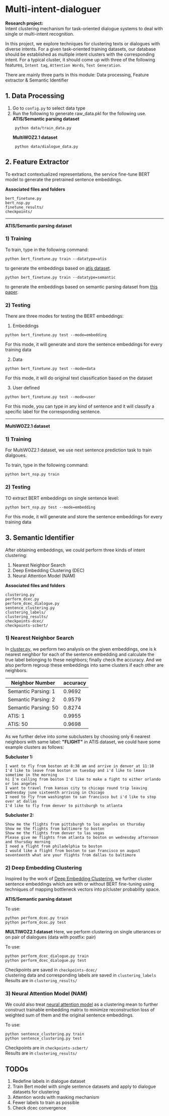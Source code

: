 # Multi-intent-dialoguer

**Research project:** <br>
Intent clustering mechanism for task-oriented dialogue systems to deal with single or multi-intent recognition.

In this project, we explore techniques for clustering texts or dialogues with diverse intents. For a given task-oriented training datasets,
our database should be established as multiple intent clusters
with the corresponding intent. For a typical cluster, it should come up with three of the following features, `Intent tag`, `Attention Words`, `Text Generation`.

There are mainly three parts in this module: Data processing, Feature extractor & Semantic Identifier

## 1. Data Processing

1. Go to `config.py` to select data type
2. Run the following to generate raw_data.pkl for the following use. <br>
    **ATIS/Semantic parsing dataset**
    >
        python data/train_data.py
    **MultiWOZ2.1 dataset**
    >
        python data/dialogue_data.py

## 2. Feature Extractor
To extract contextualized representations, the service fine-tune BERT model to generate the pretrained sentence embeddings. <br>

**Associated files and folders**
>  
    bert_finetune.py
    bert_nsp.py
    finetune_results/
    checkpoints/

-----------------

**ATIS/Semantic parsing dataset**

### 1) Training

To train, type in the following command:
>
    python bert_finetune.py train --datatype=atis
to generate the embeddings based on [atis dataset](https://github.com/howl-anderson/ATIS_dataset).

>
    python bert_finetune.py train --datatype=semantic
to generate the embeddings based on semantic parsing dataset from [this paper](https://arxiv.org/pdf/1810.07942.pdf).

### 2) Testing
There are three modes for testing the BERT embeddings:

1. Embeddings

>
    python bert_finetune.py test --mode=embedding
For this mode, it will generate and store the sentence embeddings for every training data

2. Data

>
    python bert_finetune.py test --mode=data
For this mode, it will do original text classification based on the dataset

3. User defined

>
    python bert_finetune.py test --mode=user
For this mode, you can type in any kind of sentence and it will classify a specific label for the corresponding sentence.

-----------------

**MultiWOZ2.1 dataset**

### 1) Training

For MultiWOZ2.1 dataset, we use next sentence prediction task to train dialgoues. <br>

To train, type in the following command:
>
    python bert_nsp.py train


### 2) Testing
TO extract BERT embeddings on single sentence level:
>
    python bert_nsp.py test --mode=embedding
For this mode, it will generate and store the sentence embeddings for every training data



## 3. Semantic Identifier
After obtaining embeddings, we could perform three kinds of intent clustering: <br>
1. Nearest Neighbor Search
2. Deep Embedding Clustering (DEC)
3. Neural Attention Model (NAM)

**Associated files and folders**
>  
    clustering.py
    perform_dcec.py
    perform_dcec_dialogue.py
    sentence_clustering.py
    clustering_labels/
    clustering_results/
    checkpoints-dcec/
    checkpoints-scbert/
    
### 1) Nearest Neighbor Search

In [cluster.py](https://github.com/waynewu6250/Multi-intent-dialoguer/blob/master/clustering.py), we perform two analysis on the given embeddings, one is k nearest neighbor for each of the sentence embedding and calculate the true label belonging to these neighbors; finally check the accuracy. And we also perform regroup these embeddings into same clusters if each other are neighbors.


|    Neighbor Number     | accuracy |
|      ------------      | -------- | 
| Semantic Parsing: 1    |  0.9692  | 
| Semantic Parsing: 2    |  0.9579  | 
| Semantic Parsing: 50   |  0.8274  | 
| ATIS: 1                |  0.9955  |
| ATIS: 50               |  0.9698  |

As we further delve into some subclusters by choosing only 6 nearest neighbors with same label:
**"FLIGHT"** in ATIS dataset, we could have some example clusters as follows:

**Subcluster 1:**
>

    I want to fly from boston at 8:38 am and arrive in denver at 11:10
    I'd like to leave from boston on tuesday and i'd like to leave sometime in the morning
    hi I'm calling from boston I'd like to make a fight to either orlando or los angeles
    I want to travel from kansas city to chicago round trip leaving wednesday june sixteenth arriving in Chicago
    I need to fly from washington to san francisco but i'd like to stop over at dallas
    I'd like to fly from denver to pittsburgh to atlanta

**Subcluster 2:**
>
    Show me the flights from pittsburgh to los angeles on thursday
    Show me the flights from baltimore to boston
    Show me the flights from denver to las vegas
    Please give me flights from atlanta to boston on wednesday afternoon and thursday morning
    I need a flight from philadelphia to boston
    I would like a flight from boston to san francisco on august seventeenth what are your flights from dallas to baltimore

### 2) Deep Embedding Clustering
Inspired by the work of [Deep Embedding Clustering](http://proceedings.mlr.press/v48/xieb16.pdf), we further cluster sentence embeddings which are with or without BERT fine-tuning using techniques of mapping bottleneck vectors into p/cluster probability space. <br>

**ATIS/Semantic parsing dataset**

To use:
>
    python perform_dcec.py train
    python perform_dcec.py test

**MULTIWOZ2.1 dataset**
Here, we perform clustering on single utterances or on pair of dialogues (data with postfix: pair)

To use:
>
    python perform_dcec_dialogue.py train
    python perform_dcec_dialogue.py test

Checkpoints are saved in ``checkpoints-dcec/`` <br>
clustering data and corresponding labels are saved in ``clustering_labels`` <br>
Results are in ``clustering_results/``


### 3) Neural Attention Model (NAM)
We could also treat [neural attention model](https://www.comp.nus.edu.sg/~leews/publications/acl17.pdf) as a clustering mean to further construct trainable embedding matrix to minimize reconstruction loss of weighted sum of them and the original sentence embeddings.

To use:
>
    python sentence_clustering.py train
    python sentence_clustering.py test

Checkpoints are in ``checkpoints-scbert/`` <br>
Results are in ``clustering_results/``


## TODOs

1. Redefine labels in dialogue dataset
2. Train Bert model with single sentence datasets and apply to dialogue datasets for clustering
3. Attention words with masking mechanism
4. Fewer labels to train as possible
5. Check dcec convergence







